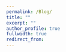 ```yaml
---
permalink: /Blog/
title: ""
excerpt: ""
author_profile: true
fullwidth: true
redirect_from: 
---
```








